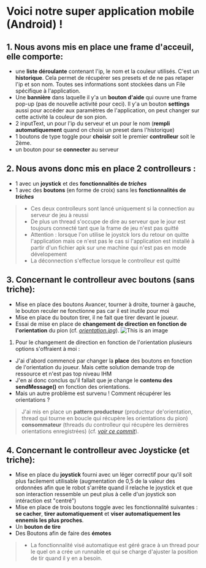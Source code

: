 # Voici notre super application mobile (Android) !

## 1. Nous avons mis en place une **frame d'acceuil**, elle comporte:
+ une **liste déroulante** contenant l'ip, le nom et la couleur utilisés. C'est un **historique**. Cela permet de récupérer ses presets et de ne pas retaper l'ip et son nom. Toutes ses informations sont stockées dans un File spécifique à l'application.
+ Une **bannière** dans laquelle il y'a un **bouton d'aide** qui ouvre une frame pop-up (pas de nouvelle activité pour ceci). Il y'a un bouton **settings** aussi pour accéder aux paramètres de l'application, on peut changer sur cette activité la couleur de son pion.
+ 2 inputText, un pour l'ip du serveur et un pour le nom (**rempli automatiquement** quand on choisi un preset dans l'historique)
+ 1 boutons de type toggle pour **choisir** soit le premier **controlleur** soit le 2ème.
+ un bouton pour se **connecter** au serveur
    

## 2. Nous avons donc mis en place 2 **controlleurs** :
+ 1 avec un **joystick** et des **fonctionnalités de _triches_**
+ 1 avec des **boutons** (en forme de croix) sans les **fonctionnalités de _triches_**
>- Ces deux controlleurs sont lancé uniquement si la connection au serveur de jeu à reussi
>- De plus un thread s'occupe de dire au serveur que le jour est toujours connecté tant que la frame de jeu n'est pas quitté
>- Attention : lorsque l'on utilise le joystck lors du retour on quitte l'application mais ce n'est pas le cas si l'application est installé à partir d'un fichier apk sur une machine qui n'est pas en mode dévelopement
>- La déconnection s'effectue lorsque le controlleur est quitté


## 3. Concernant le **controlleur avec boutons** (sans triche):
+ Mise en place des boutons Avancer, tourner à droite, tourner à gauche, le bouton reculer ne fonctionne pas car il est inutile pour moi
+ Mise en place du bouton tirer, il ne fait que tirer devant le joueur.
+ Essai de mise en place de **changement de direction en fonction de l'orientation** du pion (cf. [_orientation.jpg_](https://gitlab.iut-valence.fr/duratm/duratfarretandroid/-/blob/master/orientation.jpg)). ![This is an image](https://gitlab.iut-valence.fr/duratm/duratfarretandroid/-/raw/master/orientation.jpg)


1. Pour le changement de direction en fonction de l'orientation plusieurs options s'offraient à moi :
- J'ai d'abord commencé par changer la **place** des boutons en fonction de l'orientation du joueur. Mais cette solution demande trop de ressource et n'est pas top niveau IHM
- J'en ai donc conclus qu'il fallait que je change le **contenu des sendMessage()** en fonction des orientations.
- Mais un autre problème est survenu ! Comment récupérer les orientations ? 
> J'ai mis en place un **pattern producteur** (producteur de'orientation, thread qui tourne en boucle qui récupère les orientations du pion) **consommateur** (threads du controlleur qui récupère les dernières orientations enregistrées) (cf. [_voir ce commit_](https://gitlab.iut-valence.fr/duratm/duratfarretandroid/-/commit/9ae16f59ab88248182c0c7e17f887097c6414cbe)).

## 4. Concernant le **controlleur avec Joysticke** (et triche):
+ Mise en place du **joystick** fourni avec un léger correctif pour qu'il soit plus facilement utilisable (augmentation de 0,5 de la valeur des ordonnées afin que le robot s'arrête quand il relache le joystick et que son interaction ressemble un peut plus à celle d'un joystick son intéraction est "centré")
+ Mise en place de trois boutons toggle avec les fonctionnalité suivantes : **se cacher**, **tirer automatiquement** et **viser automatiquement les ennemis les plus proches**.
+ Un **bouton de tire**
+ Des Boutons afin de faire des **émotes**
>- La fonctionnalité visé automatique est géré grace à un thread pour le quel on a crée un runnable et qui se charge d'ajuster la position de tir quand il y en a besoin.    
